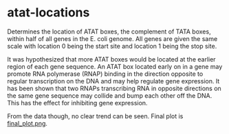 # atat-locations

Determines the location of ATAT boxes, the complement of TATA boxes, within half of all genes in the E. coli genome. All genes are given the same scale with location 0 being the start site and location 1 being the stop site.

It was hypothesized that more ATAT boxes would be located at the earlier region of each gene sequence. An ATAT box located early on in a gene may promote RNA polymerase (RNAP) binding in the direction opposite to regular transcription on the DNA and may help regulate gene expression. It has been shown that two RNAPs transcribing RNA in opposite directions on the same gene sequence may collide and bump each other off the DNA. This has the effect for inhibiting gene expression.

From the data though, no clear trend can be seen. Final plot is [final_plot.png](final_plot.png).
